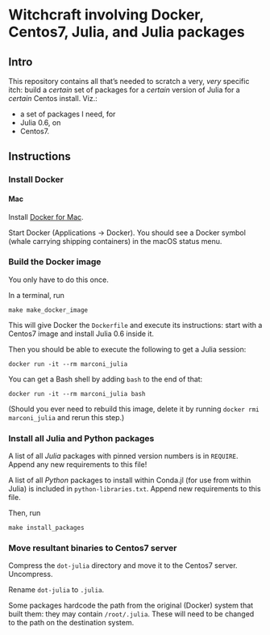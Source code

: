 # Witchcraft involving Docker, Centos7, Julia, and Julia packages

## Intro

This repository contains all that’s needed to scratch a very, *very* specific itch: build a *certain* set of packages for a *certain* version of Julia for a *certain* Centos install. Viz.:

- a set of packages I need, for
- Julia 0.6, on
- Centos7.

## Instructions

### Install Docker

#### Mac
Install [Docker for Mac](https://docs.docker.com/docker-for-mac/).

Start Docker (Applications → Docker). You should see a Docker symbol (whale carrying shipping containers) in the macOS status menu.

### Build the Docker image
You only have to do this once.

In a terminal, run
```
make make_docker_image
```

This will give Docker the `Dockerfile` and execute its instructions: start with a Centos7 image and install Julia 0.6 inside it.

Then you should be able to execute the following to get a Julia session:
```
docker run -it --rm marconi_julia
```
You can get a Bash shell by adding `bash` to the end of that:
```
docker run -it --rm marconi_julia bash
```

(Should you ever need to rebuild this image, delete it by running `docker rmi marconi_julia` and rerun this step.)

### Install all Julia and Python packages
A list of all *Julia* packages with pinned version numbers is in `REQUIRE`. Append any new requirements to this file!

A list of all *Python* packages to install within Conda.jl (for use from within Julia) is included in `python-libraries.txt`. Append new requirements to this file.

Then, run
```
make install_packages
```

### Move resultant binaries to Centos7 server
Compress the `dot-julia` directory and move it to the Centos7 server. Uncompress.

Rename `dot-julia` to `.julia`.

Some packages hardcode the path from the original (Docker) system that built them: they may contain `/root/.julia`. These will need to be changed to the path on the destination system.



